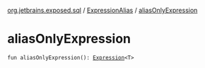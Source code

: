[org.jetbrains.exposed.sql](../index.md) / [ExpressionAlias](index.md) / [aliasOnlyExpression](.)

# aliasOnlyExpression

`fun aliasOnlyExpression(): `[`Expression`](../-expression/index.md)`<T>`